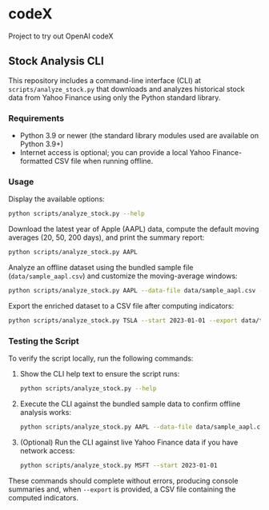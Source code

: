 # codeX

Project to try out OpenAI codeX

## Stock Analysis CLI

This repository includes a command-line interface (CLI) at `scripts/analyze_stock.py` that downloads and analyzes historical stock data from Yahoo Finance using only the Python standard library.

### Requirements

- Python 3.9 or newer (the standard library modules used are available on Python 3.9+)
- Internet access is optional; you can provide a local Yahoo Finance-formatted CSV file when running offline.

### Usage

Display the available options:

```bash
python scripts/analyze_stock.py --help
```

Download the latest year of Apple (AAPL) data, compute the default moving averages (20, 50, 200 days), and print the summary report:

```bash
python scripts/analyze_stock.py AAPL
```

Analyze an offline dataset using the bundled sample file (`data/sample_aapl.csv`) and customize the moving-average windows:

```bash
python scripts/analyze_stock.py AAPL --data-file data/sample_aapl.csv --moving-averages 5 10 20
```

Export the enriched dataset to a CSV file after computing indicators:

```bash
python scripts/analyze_stock.py TSLA --start 2023-01-01 --export data/tsla_analysis.csv
```

### Testing the Script

To verify the script locally, run the following commands:

1. Show the CLI help text to ensure the script runs:
   ```bash
   python scripts/analyze_stock.py --help
   ```
2. Execute the CLI against the bundled sample data to confirm offline analysis works:
   ```bash
   python scripts/analyze_stock.py AAPL --data-file data/sample_aapl.csv --moving-averages 5 10
   ```
3. (Optional) Run the CLI against live Yahoo Finance data if you have network access:
   ```bash
   python scripts/analyze_stock.py MSFT --start 2023-01-01
   ```

These commands should complete without errors, producing console summaries and, when `--export` is provided, a CSV file containing the computed indicators.
